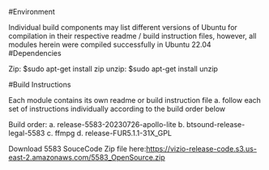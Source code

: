 #Environment

Individual build components may list different versions of Ubuntu for compilation in their respective readme / build instruction files, however, all modules herein were compiled successfully in Ubuntu 22.04
#Dependencies

Zip: $sudo apt-get install zip unzip: $sudo apt-get install unzip

#Build Instructions

Each module contains its own readme or build instruction file a. follow each set of instructions individually according to the build order below

Build order: a. release-5583-20230726-apollo-lite b. btsound-release-legal-5583 c. ffmpg d. release-FUR5.1.1-31X_GPL

Download 5583 SouceCode Zip file here:https://vizio-release-code.s3.us-east-2.amazonaws.com/5583_OpenSource.zip
